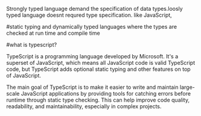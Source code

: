 Strongly typed language demand the specification of data types.loosly typed language doesnt requred type specification. like JavaScript,

#static typing and dynamically typed languages
where the types are checked at run time and compile time

#what is typescript?

TypeScript is a programming language developed by Microsoft. It's a superset of JavaScript, which means all JavaScript code is valid TypeScript code, but TypeScript adds optional static typing and other features on top of JavaScript.

The main goal of TypeScript is to make it easier to write and maintain large-scale JavaScript applications by providing tools for catching errors before runtime through static type checking. This can help improve code quality, readability, and maintainability, especially in complex projects.
